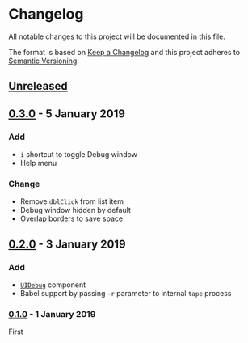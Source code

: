 <!-- markdownlint-disable no-duplicate-header -->

# Changelog

All notable changes to this project will be documented in this file.

The format is based on [Keep a Changelog](http://keepachangelog.com/en/1.0.0/)
and this project adheres to [Semantic Versioning](http://semver.org/spec/v2.0.0.html).

## [Unreleased]

## [0.3.0] - 5 January 2019

### Add

- `i` shortcut to toggle Debug window
- Help menu

### Change

- Remove `dblClick` from list item
- Debug window hidden by default
- Overlap borders to save space

## [0.2.0] - 3 January 2019

### Add

- [`UIDebug`](src/ui/debug/debug.jsx) component
- Babel support by passing `-r` parameter to internal `tape` process

### [0.1.0] - 1 January 2019

First

[Unreleased]: https://github.com/asd14/tape-ui/compare/v0.3.0...HEAD

[0.3.0]: https://github.com/asd14/tape-ui/compare/v0.2.0...v0.3.0
[0.2.0]: https://github.com/asd14/tape-ui/compare/v0.1.0...v0.2.0
[0.1.0]: https://github.com/asd14/tape-ui/compare/v0.1.0
